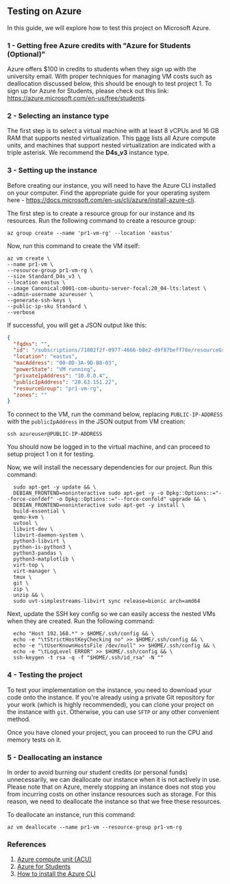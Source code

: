 ## Testing on Azure

In this guide, we will explore how to test this project on Microsoft Azure.

### 1 - Getting free Azure credits with "Azure for Students (Optional)"

Azure offers $100 in credits to students when they sign up with the university email. With proper techniques for 
managing VM costs such as deallocation discussed below, this should be enough to test project 1. To sign up for Azure
for Students, please check out this link: https://azure.microsoft.com/en-us/free/students.

### 2 - Selecting an instance type

The first step is to select a virtual machine with at least 8 vCPUs and 16 GB RAM that supports nested virtualization.
This [page](https://docs.microsoft.com/en-us/azure/virtual-machines/acu) lists all Azure compute units, and machines
that support nested virtualization are indicated with a triple asterisk. We recommend the **D4s_v3** instance type.

### 3 - Setting up the instance

Before creating our instance, you will need to have the Azure CLI installed on your computer. Find the appropriate guide
for your operating system here - https://docs.microsoft.com/en-us/cli/azure/install-azure-cli.

The first step is to create a resource group for our instance and its resources. Run the following command to create a resource group:

```shell
az group create --name 'pr1-vm-rg' --location 'eastus'
```

Now, run this command to create the VM itself:

```shell
az vm create \
--name pr1-vm \
--resource-group pr1-vm-rg \
--size Standard_D4s_v3 \
--location eastus \
--image Canonical:0001-com-ubuntu-server-focal:20_04-lts:latest \
--admin-username azureuser \
--generate-ssh-keys \
--public-ip-sku Standard \
--verbose
```

If successful, you will get a JSON output like this:

```json
{
  "fqdns": "",
  "id": "/subscriptions/71802f2f-0977-4666-b8e2-d9f87beff78e/resourceGroups/pr1-vm-rg/providers/Microsoft.Compute/virtualMachines/pr1-vm",
  "location": "eastus",
  "macAddress": "00-0D-3A-9D-B8-03",
  "powerState": "VM running",
  "privateIpAddress": "10.0.0.4",
  "publicIpAddress": "20.63.151.22",
  "resourceGroup": "pr1-vm-rg",
  "zones": ""
}
```

To connect to the VM, run the command below, replacing `PUBLIC-IP-ADDRESS` with the `publicIpAddress` in the JSON output from VM creation:

```shell
ssh azureuser@PUBLIC-IP-ADDRESS
```

You should now be logged in to the virtual machine, and can proceed to setup project 1 on it for testing.

Now, we will install the necessary dependencies for our project. Run this command:

```shell
  sudo apt-get -y update && \
  DEBIAN_FRONTEND=noninteractive sudo apt-get -y -o Dpkg::Options::="--force-confdef" -o Dpkg::Options::="--force-confold" upgrade && \
  DEBIAN_FRONTEND=noninteractive sudo apt-get -y install \
  build-essential \
  qemu-kvm \
  uvtool \
  libvirt-dev \
  libvirt-daemon-system \
  python3-libvirt \
  python-is-python3 \
  python3-pandas \
  python3-matplotlib \
  virt-top \
  virt-manager \
  tmux \
  git \
  zip \
  unzip && \
  sudo uvt-simplestreams-libvirt sync release=bionic arch=amd64
```

Next, update the SSH key config so we can easily access the nested VMs when they are created. Run the following command:

```shell
  echo "Host 192.168.*" > $HOME/.ssh/config && \
  echo -e "\tStrictHostKeyChecking no" >> $HOME/.ssh/config && \
  echo -e "\tUserKnownHostsFile /dev/null" >> $HOME/.ssh/config && \
  echo -e "\tLogLevel ERROR" >> $HOME/.ssh/config && \
  ssh-keygen -t rsa -q -f "$HOME/.ssh/id_rsa" -N ""
```

### 4 - Testing the project

To test your implementation on the instance, you need to download your code onto the instance. If you're already using a
private Git repository for your work (which is highly recommended), you can clone your project on the instance with `git`.
Otherwise, you can use `SFTP` or any other convenient method.

Once you have cloned your project, you can proceed to run the CPU and memory tests on it.

### 5 - Deallocating an instance

In order to avoid burning our student credits (or personal funds) unnecessarily, we can deallocate our instance when it is not
actively in use. Please note that on Azure, merely stopping an instance does not stop you from incurring costs on other instance resources
such as storage. For this reason, we need to deallocate the instance so that we free these resources.

To deallocate an instance, run this command:

```shell
az vm deallocate --name pr1-vm --resource-group pr1-vm-rg
```

### References

1. [Azure compute unit (ACU)](https://docs.microsoft.com/en-us/azure/virtual-machines/acu)
2. [Azure for Students](https://azure.microsoft.com/en-us/free/students)
3. [How to install the Azure CLI](https://docs.microsoft.com/en-us/cli/azure/install-azure-cli)
